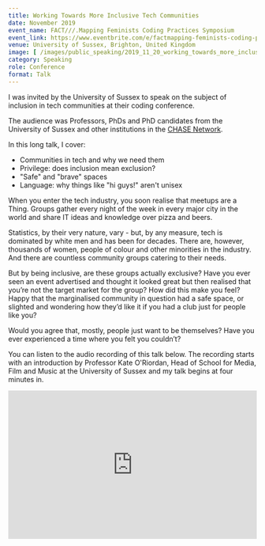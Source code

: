 ```yaml
---
title: Working Towards More Inclusive Tech Communities
date: November 2019
event_name: FACT///.Mapping Feminists Coding Practices Symposium
event_link: https://www.eventbrite.com/e/factmapping-feminists-coding-practices-symposium-tickets-73970980193#
venue: University of Sussex, Brighton, United Kingdom
image: [ /images/public_speaking/2019_11_20_working_towards_more_inclusive_tech_communities/fact_symposium.jpg, /images/public_speaking/2019_11_20_working_towards_more_inclusive_tech_communities/fact_symposium_tweet.jpg, /images/public_speaking/2019_11_20_working_towards_more_inclusive_tech_communities/fact_symposium_graphic.jpg ]
category: Speaking
role: Conference
format: Talk
---
```


I was invited by the University of Sussex to speak on the subject of inclusion in tech communities at their coding conference.

The audience was Professors, PhDs and PhD candidates from the University of Sussex and other institutions in the [CHASE Network](https://www.chase.ac.uk/aboutchase).

In this long talk, I cover:

* Communities in tech and why we need them
* Privilege: does inclusion mean exclusion?
* "Safe" and "brave" spaces
* Language: why things like "hi guys!" aren't unisex

When you enter the tech industry, you soon realise that meetups are a Thing.  Groups gather every night of the week in every major city in the world and share IT ideas and knowledge over pizza and beers.

Statistics, by their very nature, vary - but, by any measure, tech is dominated by white men and has been for decades.  There are, however, thousands of women, people of colour and other minorities in the industry.  And there are countless community groups catering to their needs.

But by being inclusive, are these groups actually exclusive?  Have you ever seen an event advertised and thought it looked great but then realised that you’re not the target market for the group? How did this make you feel?  Happy that the marginalised community in question had a safe space, or slighted and wondering how they’d like it if you had a club just for people like you?

Would you agree that, mostly, people just want to be themselves?  Have you ever experienced a time where you felt you couldn’t?

You can listen to the audio recording of this talk below.  The recording starts with an introduction by Professor Kate O'Riordan, Head of School for Media, Film and Music at the University of Sussex and my talk begins at four minutes in.

<iframe width="100%" height="300" scrolling="no" frameborder="no" allow="autoplay" src="https://w.soundcloud.com/player/?url=https%3A//api.soundcloud.com/tracks/736947151&color=%23ff5500&auto_play=false&hide_related=false&show_comments=true&show_user=true&show_reposts=false&show_teaser=true&visual=true"></iframe>
